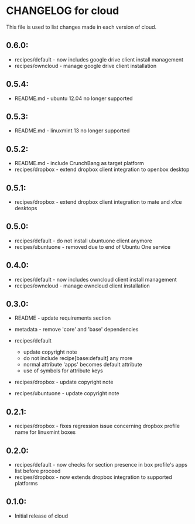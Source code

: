 # CHANGELOG for cloud

This file is used to list changes made in each version of cloud.

## 0.6.0:

* recipes/default  - now includes google drive client install management
* recipes/owncloud - manage google drive client installation

## 0.5.4:

* README.md - ubuntu 12.04 no longer supported

## 0.5.3:

* README.md - linuxmint 13 no longer supported

## 0.5.2:

* README.md       - include CrunchBang as target platform
* recipes/dropbox - extend dropbox client integration to openbox desktop

## 0.5.1:

* recipes/dropbox - extend dropbox client integration to mate and xfce desktops

## 0.5.0:

* recipes/default   - do not install ubuntuone client anymore
* recipes/ubuntuone - removed due to end of Ubuntu One service

## 0.4.0:

* recipes/default  - now includes owncloud client install management
* recipes/owncloud - manage owncloud client installation

## 0.3.0:

* README   - update requirements section
* metadata - remove 'core' and 'base' dependencies

* recipes/default

  - update copyright note
  - do not include recipe[base:default] any more
  - normal attribute 'apps' becomes default attribute
  - use of symbols for attribute keys

* recipes/dropbox   - update copyright note
* recipes/ubuntuone - update copyright note

## 0.2.1:

* recipes/dropbox - fixes regression issue concerning dropbox profile name for linuxmint boxes

## 0.2.0:

* recipes/default - now checks for section presence in box profile's apps list before proceed
* recipes/dropbox - now extends dropbox integration to supported platforms

## 0.1.0:

* Initial release of cloud
